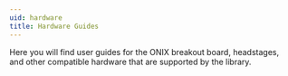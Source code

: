 ```yaml
---
uid: hardware
title: Hardware Guides
---
```


Here you will find user guides for the ONIX breakout board, headstages, and other compatible hardware that are supported by the library.
